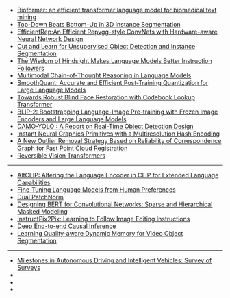- [Bioformer: an efficient transformer language model for biomedical text mining](https://arxiv.org/ftp/arxiv/papers/2302/2302.01588.pdf)
- [Top-Down Beats Bottom-Up in 3D Instance Segmentation](https://arxiv.org/pdf/2302.02871v1.pdf)
- [EfficientRep:An Efficient Repvgg-style ConvNets with Hardware-aware Neural Network Design](https://arxiv.org/pdf/2302.00386v1.pdf)
- [Cut and Learn for Unsupervised Object Detection and Instance Segmentation](https://arxiv.org/pdf/2301.11320v1.pdf)
- [The Wisdom of Hindsight Makes Language Models Better Instruction Followers](https://arxiv.org/pdf/2302.05206v1.pdf)
- [Multimodal Chain-of-Thought Reasoning in Language Models](https://arxiv.org/pdf/2302.00923v2.pdf)
- [SmoothQuant: Accurate and Efficient Post-Training Quantization for Large Language Models](https://arxiv.org/pdf/2211.10438v3.pdf)
- [Towards Robust Blind Face Restoration with Codebook Lookup Transformer](https://arxiv.org/pdf/2206.11253v2.pdf)
- [BLIP-2: Bootstrapping Language-Image Pre-training with Frozen Image Encoders and Large Language Models](https://arxiv.org/pdf/2301.12597v1.pdf)
- [DAMO-YOLO : A Report on Real-Time Object Detection Design](https://arxiv.org/pdf/2211.15444v2.pdf)
- [Instant Neural Graphics Primitives with a Multiresolution Hash Encoding](https://arxiv.org/pdf/2201.05989v2.pdf)
- [A New Outlier Removal Strategy Based on Reliability of Correspondence Graph for Fast Point Cloud Registration](https://arxiv.org/pdf/2205.07404v1.pdf)
- [Reversible Vision Transformers](https://arxiv.org/pdf/2302.04869v1.pdf)

-------------

- [AltCLIP: Altering the Language Encoder in CLIP for Extended Language Capabilities]()
- [Fine-Tuning Language Models from Human Preferences]()
- [Dual PatchNorm]()
- [Designing BERT for Convolutional Networks: Sparse and Hierarchical Masked Modeling]()
- [InstructPix2Pix: Learning to Follow Image Editing Instructions]()
- [Deep End-to-end Causal Inference]()
- [Learning Quality-aware Dynamic Memory for Video Object Segmentation]()

--------------------
- [Milestones in Autonomous Driving and Intelligent Vehicles: Survey of Surveys](http://arxiv.org/abs/2303.17220)
- []()
- []()
- []()
